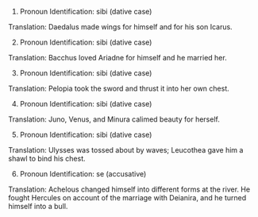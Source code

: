 1. Pronoun Identification: sibi (dative case)

Translation: Daedalus made wings for himself and for his son Icarus.

2. Pronoun Identification: sibi (dative case)

Translation: Bacchus loved Ariadne for himself and he married her.

3. Pronoun Identification: sibi (dative case)

Translation: Pelopia took the sword and thrust it into her own chest.

4. Pronoun Identification: sibi (dative case)

Translation: Juno, Venus, and Minura calimed beauty for herself.

5. Pronoun Identification: sibi (dative case)

Translation: Ulysses was tossed about by waves; Leucothea gave him a shawl to bind his chest.

6. Pronoun Identification: se (accusative)

Translation: Achelous changed himself into different forms at the river. He fought Hercules on account of the marriage with Deianira, and he turned himself into a bull.
